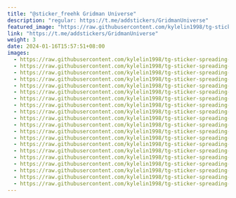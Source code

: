 ```yaml
---
title: "@sticker_freehk Gridman Universe"
description: "regular: https://t.me/addstickers/GridmanUniverse"
featured_image: "https://raw.githubusercontent.com/kylelin1998/tg-sticker-spreading-worldwide-images/main/img/e7426680-42c2-4a4f-b330-0f27ac5454bf.jpg"
link: "https://t.me/addstickers/GridmanUniverse"
weight: 3
date: 2024-01-16T15:57:51+08:00
images:
  - https://raw.githubusercontent.com/kylelin1998/tg-sticker-spreading-worldwide-images/main/img/e7426680-42c2-4a4f-b330-0f27ac5454bf.jpg
  - https://raw.githubusercontent.com/kylelin1998/tg-sticker-spreading-worldwide-images/main/img/4e12809e-3604-43a9-b2ed-f226d9bdd84c.jpg
  - https://raw.githubusercontent.com/kylelin1998/tg-sticker-spreading-worldwide-images/main/img/78f20dc7-adcf-4165-b764-3be9f96a21b6.jpg
  - https://raw.githubusercontent.com/kylelin1998/tg-sticker-spreading-worldwide-images/main/img/48999f52-3eca-4ca3-8da6-8f02faae3cbb.jpg
  - https://raw.githubusercontent.com/kylelin1998/tg-sticker-spreading-worldwide-images/main/img/5647f08c-056e-46c9-b023-5da8ca31a2b6.jpg
  - https://raw.githubusercontent.com/kylelin1998/tg-sticker-spreading-worldwide-images/main/img/ec4fd0b5-1851-49b9-82d8-4960971bddb3.jpg
  - https://raw.githubusercontent.com/kylelin1998/tg-sticker-spreading-worldwide-images/main/img/54f16386-e7c7-4651-b353-12f761923390.jpg
  - https://raw.githubusercontent.com/kylelin1998/tg-sticker-spreading-worldwide-images/main/img/f94d48f3-b1d2-459e-bd1e-a19ff5884ff0.jpg
  - https://raw.githubusercontent.com/kylelin1998/tg-sticker-spreading-worldwide-images/main/img/f64d1d9c-6b6f-4699-9bb2-79021aba5669.jpg
  - https://raw.githubusercontent.com/kylelin1998/tg-sticker-spreading-worldwide-images/main/img/db38446d-3baf-4e05-85bd-f557a45818a7.jpg
  - https://raw.githubusercontent.com/kylelin1998/tg-sticker-spreading-worldwide-images/main/img/0059039c-b0dc-40cc-9f73-f85c12cf4055.jpg
  - https://raw.githubusercontent.com/kylelin1998/tg-sticker-spreading-worldwide-images/main/img/e45470c5-3d12-46e4-bedf-6d9d937b6969.jpg
  - https://raw.githubusercontent.com/kylelin1998/tg-sticker-spreading-worldwide-images/main/img/9f6e4833-903e-4efb-bb28-bdc6d1b99df7.jpg
  - https://raw.githubusercontent.com/kylelin1998/tg-sticker-spreading-worldwide-images/main/img/4f5941cd-3ae3-451a-8382-97cee7245dc9.jpg
  - https://raw.githubusercontent.com/kylelin1998/tg-sticker-spreading-worldwide-images/main/img/f5652dd3-99bd-4a7b-9929-18a805366d96.jpg
  - https://raw.githubusercontent.com/kylelin1998/tg-sticker-spreading-worldwide-images/main/img/5228da34-4824-4bec-a18d-780479caa46b.jpg
  - https://raw.githubusercontent.com/kylelin1998/tg-sticker-spreading-worldwide-images/main/img/61c5b13a-eff1-4129-9cc9-d11b0b45ada3.jpg
  - https://raw.githubusercontent.com/kylelin1998/tg-sticker-spreading-worldwide-images/main/img/4ee6a766-a2ac-4720-85bb-aceebc82dfe0.jpg
  - https://raw.githubusercontent.com/kylelin1998/tg-sticker-spreading-worldwide-images/main/img/fd922a5b-167f-4e0a-819f-8f3d448a0337.jpg
  - https://raw.githubusercontent.com/kylelin1998/tg-sticker-spreading-worldwide-images/main/img/1cbafc61-a6f5-4165-a8c3-10afd2c4546d.jpg
---
```

